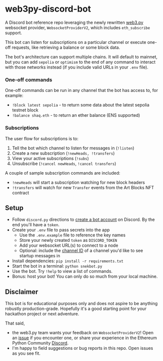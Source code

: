 # web3py-discord-bot

A Discord bot reference repo leveraging the newly rewritten
[web3.py](https://web3py.readthedocs.io/en/stable/) websocket provider,
`WebsocketProviderV2`, which includes `eth_subscribe` support.

This bot can listen for subscriptions on a particular channel or execute one-off
requests, like retrieving a balance or some block data.

The bot's architecture can support multiple chains. It will default to mainnet,
but you can add `sepolia` or `optimism` to the end of any command to interact
with those networks instead (if you include valid URLs in your `.env` file).

### One-off commands

One-off commands can be run in any channel that the bot has access to, for
example:

- `!block latest sepolia` - to return some data about the latest sepolia testnet
  block
- `!balance shaq.eth` - to return an ether balance (ENS supported)

### Subscriptions

The user flow for subscriptions is to:

1. Tell the bot which channel to listen for messages in (`!listen`)
1. Create a new subscription (`!newHeads, !transfers`)
1. View your active subscriptions (`!subs`)
1. Unsubscribe (`!cancel newHeads`, `!cancel transfers`)

A couple of sample subscription commands are included:

- `!newHeads` will start a subscription watching for new block headers
- `!transfers` will watch for new `Transfer` events from the Art Blocks NFT
  contract

## Setup

- Follow `discord.py` directions to
  [create a bot account](https://discordpy.readthedocs.io/en/stable/discord.html)
  on Discord. By the end you'll have a `token`.
- Create your `.env` file to pass secrets into the app
  - Use the `.env.example` file to reference the key names
  - Store your newly created `token` as `DISCORD_TOKEN`
  - Add your websocket URL(s) to connect to a node
  - Optional: include the
    [channel ID](https://docs.statbot.net/docs/faq/general/how-find-id) of a
    channel you'd like to see startup messages in
- Install dependencies: `pip install -r requirements.txt`
- Start the bot in a terminal: `python snekbot.py`
- Use the bot. Try `!help` to view a list of commands.
- Bonus: host your bot! You can only do so much from your local machine.

## Disclaimer

This bot is for educational purposes only and does not aspire to be anything
robustly production-grade. Hopefully it's a good starting point for your
hackathon project or next adventure.

That said,

- the web3.py team wants your feedback on `WebsocketProviderV2`! Open an
  [issue](https://github.com/ethereum/web3.py) if you encounter one, or share
  your experience in the Ethereum Python Community
  [Discord](https://discord.gg/GHryRvPB84).
- I'm happy to field suggestions or bug reports in this repo. Open issues as you
  see fit.
